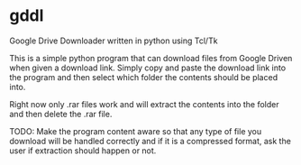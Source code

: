 # gddl
Google Drive Downloader written in python using Tcl/Tk

This is a simple python program that can download files from Google Driven when given a download link.
Simply copy and paste the download link into the program and then select which folder the contents should be placed into.

Right now only .rar files work and will extract the contents into the folder and then delete the .rar file.

TODO:
Make the program content aware so that any type of file you download will be handled correctly and if it is a compressed format,
ask the user if extraction should happen or not.
